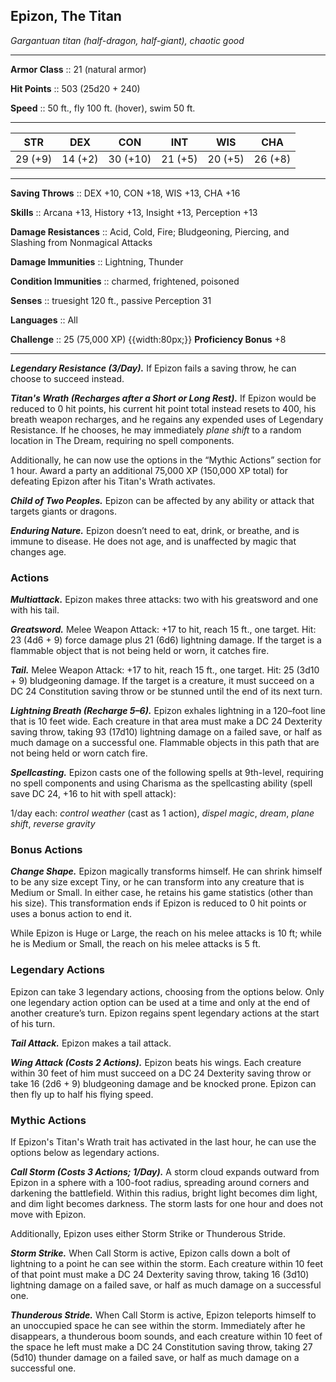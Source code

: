 ## Epizon, The Titan
*Gargantuan titan (half-dragon, half-giant), chaotic good*
___
**Armor Class** :: 21 (natural armor)

**Hit Points**  :: 503 (25d20 + 240)

**Speed**       :: 50 ft., fly 100 ft. (hover), swim 50 ft.
___
|  STR  |  DEX  |  CON  |  INT  |  WIS  |  CHA  |
|:-----:|:-----:|:-----:|:-----:|:-----:|:-----:|
|29 (+9)|14 (+2)|30 (+10)|21 (+5)|20 (+5)|26 (+8)|
___
**Saving Throws** :: DEX +10, CON +18, WIS +13, CHA +16

**Skills** :: Arcana +13, History +13, Insight +13, Perception +13

**Damage Resistances** :: Acid, Cold, Fire; Bludgeoning, Piercing, and Slashing from Nonmagical Attacks

**Damage Immunities** :: Lightning, Thunder

**Condition Immunities** :: charmed, frightened, poisoned

**Senses**               :: truesight 120 ft., passive Perception 31

**Languages**            :: All

**Challenge**            :: 25 (75,000 XP)  {{width:80px;}} **Proficiency Bonus**  +8
___
***Legendary Resistance (3/Day).*** If Epizon fails a saving throw, he can choose to succeed instead.

***Titan's Wrath (Recharges after a Short or Long Rest).*** If Epizon would be reduced to 0 hit points, his current hit point total instead resets to 400, his breath weapon recharges, and he regains any expended uses of Legendary Resistance. If he chooses, he may immediately *plane shift* to a random location in The Dream, requiring no spell components. 

Additionally, he can now use the options in the “Mythic Actions” section for 1 hour. Award a party an additional 75,000 XP (150,000 XP total) for defeating Epizon after his Titan's Wrath activates.

***Child of Two Peoples.*** Epizon can be affected by any ability or attack that targets giants or dragons.

***Enduring Nature.*** Epizon doesn’t need to eat, drink, or breathe, and is immune to disease. He does not age, and is unaffected by magic that changes age.

### Actions

***Multiattack.*** Epizon makes three attacks: two with his greatsword and one with his tail.

***Greatsword.*** Melee Weapon Attack: +17 to hit, reach 15 ft., one target. Hit: 23 (4d6 + 9) force damage plus 21 (6d6) lightning damage. If the target is a flammable object that is not being held or worn, it catches fire.

***Tail.*** Melee Weapon Attack: +17 to hit, reach 15 ft., one target. Hit: 25 (3d10 + 9) bludgeoning damage. If the target is a creature, it must succeed on a DC 24 Constitution saving throw or be stunned until the end of its next turn.

***Lightning Breath (Recharge 5–6).*** Epizon exhales lightning in a 120–foot line that is 10 feet wide. Each creature in that area must make a DC 24 Dexterity saving throw, taking 93 (17d10) lightning damage on a failed save, or half as much damage on a successful one. Flammable objects in this path that are not being held or worn catch fire.

***Spellcasting.*** Epizon casts one of the following spells at 9th-level, requiring no spell components and using Charisma as the spellcasting ability (spell save DC 24, +16 to hit with spell attack):

1/day each: *control weather* (cast as 1 action), *dispel magic*, *dream*, *plane shift*, *reverse gravity*

### Bonus Actions
***Change Shape.*** Epizon magically transforms himself. He can shrink himself to be any size except Tiny, or he can transform into any creature that is Medium or Small. In either case, he retains his game statistics (other than his size). This transformation ends if Epizon is reduced to 0 hit points or uses a bonus action to end it.

While Epizon is Huge or Large, the reach on his melee attacks is 10 ft; while he is Medium or Small, the reach on his melee attacks is 5 ft.

### Legendary Actions
Epizon can take 3 legendary actions, choosing from the options below. Only one legendary action option can be used at a time and only at the end of another creature’s turn. Epizon regains spent legendary actions at the start of his turn.

***Tail Attack.*** Epizon makes a tail attack.

***Wing Attack (Costs 2 Actions).*** Epizon beats his wings. Each creature within 30 feet of him must succeed on a DC 24 Dexterity saving throw or take 16 (2d6 + 9) bludgeoning damage and be knocked prone. Epizon can then fly up to half his flying speed.

### Mythic Actions
If Epizon's Titan's Wrath trait has activated in the last hour, he can use the options below as legendary actions.

***Call Storm (Costs 3 Actions; 1/Day).*** A storm cloud expands outward from Epizon in a sphere with a 100-foot radius, spreading around corners and darkening the battlefield. Within this radius, bright light becomes dim light, and dim light becomes darkness.  The storm lasts for one hour and does not move with Epizon. 

Additionally, Epizon uses either Storm Strike or Thunderous Stride.

***Storm Strike.*** When Call Storm is active, Epizon calls down a bolt of lightning to a point he can see within the storm. Each creature within 10 feet of that point must make a DC 24 Dexterity saving throw, taking 16 (3d10) lightning damage on a failed save, or half as much damage on a successful one.

***Thunderous Stride.*** When Call Storm is active, Epizon teleports himself to an unoccupied space he can see within the storm. Immediately after he disappears, a thunderous boom sounds, and each creature within 10 feet of the space he left must make a DC 24 Constitution saving throw, taking 27 (5d10) thunder damage on a failed save, or half as much damage on a successful one.
